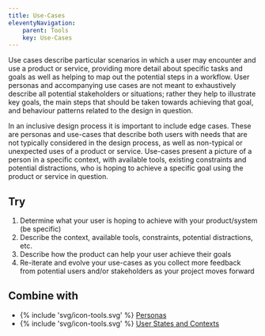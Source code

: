 ```yaml
---
title: Use-Cases
eleventyNavigation:
    parent: Tools
    key: Use-Cases
---
```


Use cases describe particular scenarios in which a user may encounter and use a product or service, providing more
detail about specific tasks and goals as well as helping to map out the potential steps in a workflow. User personas and
accompanying use cases are not meant to exhaustively describe all potential stakeholders or situations; rather they help
to illustrate key goals, the main steps that should be taken towards achieving that goal, and behaviour patterns related
to the design in question.

In an inclusive design process it is important to include edge cases. These are personas and use-cases that describe
both users with needs that are not typically considered in the design process, as well as non-typical or unexpected uses
of a product or service. Use-cases present a picture of a person in a specific context, with available tools, existing
constraints and potential distractions, who is hoping to achieve a specific goal using the product or service in
question.

## Try

1. Determine what your user is hoping to achieve with your product/system (be specific)
2. Describe the context, available tools, constraints, potential distractions, etc.
3. Describe how the product can help your user achieve their goals
4. Re-iterate and evolve your use-cases as you collect more feedback from potential users and/or stakeholders as your
   project moves forward

## Combine with

* {% include 'svg/icon-tools.svg' %} [Personas](/tools/Personas.html)
* {% include 'svg/icon-tools.svg' %} [User States and Contexts](/tools/UserStatesAndContexts.html)
